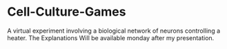 # Cell-Culture-Games
A virtual experiment involving a biological network of neurons controlling a heater.
The Explanations Will be available monday after my presentation.
